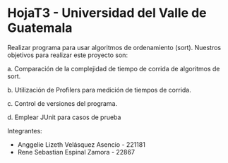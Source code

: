 # HojaT3 - Universidad del Valle de Guatemala

Realizar programa para usar algoritmos de ordenamiento (sort).
Nuestros objetivos para realizar este proyecto son:

a. Comparación de la complejidad de tiempo de corrida de algoritmos de sort.

b. Utilización de Profilers para medición de tiempos de corrida.

c. Control de versiones del programa.

d. Emplear JUnit para casos de prueba

Integrantes: 
- Anggelie Lizeth Velásquez Asencio - 221181
- Rene Sebastian Espinal Zamora - 22867

 
